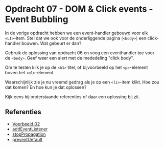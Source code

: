 # Opdracht 07 - DOM & Click events - Event Bubbling
In de vorige opdracht hebben we een event-handler gebouwd voor elk `<LI>`-item. Stel dat we ook voor de onderliggende
pagina (`<body>`) een click-handler bouwen. Wat gebeurt er dan?

Gebruik de oplossing van opdracht 06 en voeg een eventhandler toe voor de `<body>`. Geef weer een alert
met de mededeling "click body".

Om te testen klik je op de `<h1>` titel, of bijvoorbeeld op het `<p>`-element boven het `<ol>`-element.

Waarschijnlijk zie je nu vreemd gedrag als je op een `<li>`-item klikt. Hoe zou dat komen? En hoe kun je dat
oplossen? 

Kijk eens bij onderstaande referenties of daar een oplossing bij zit.

## Referenties
  * [Voorbeeld 02](../../examples/Fase02/README.md)
  * [addEventListener](https://developer.mozilla.org/en-US/docs/Web/API/EventTarget/addEventListener)
  * [stopPropagation](https://developer.mozilla.org/en-US/docs/Web/API/Event/stopPropagation)
  * [preventDefault](https://developer.mozilla.org/en-US/docs/Web/API/Event/preventDefault)